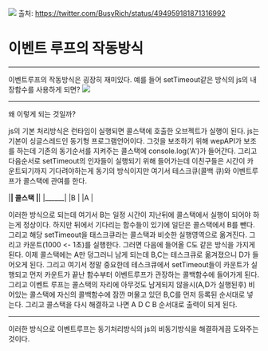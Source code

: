 ![](https://images.velog.io/images/pp8960/post/ae1c849f-d718-493d-8911-e6cc92fe1276/Bt5ywJrIEAAKJQt.jpg)
출처: https://twitter.com/BusyRich/status/494959181871316992

# 이벤트 루프의 작동방식
___
이벤트루프의 작동방식은 굉장히 재미있다.
예를 들어 setTimeout같은 방식의 js의 내장함수를 사용하게 되면?
![](https://images.velog.io/images/pp8960/post/8e18ad2a-535f-4a2f-bf97-c2aabbdd43e3/image.png)
___
왜 이렇게 되는 것일까?

js의 기본 처리방식은 런타임이 실행되면 콜스택에 호출한 오브젝트가 실행이 된다.
js는 기본이 싱글스레드인 동기형 프로그램언어이다.
그것을 보조하기 위해 wepAPI가 보조를 하는데
기존의 동기순서를 지켜주는 콜스택에
console.log('A')가 들어간다.
그리고 다음순서로 setTimeout의 인자들이 실행되기 위해 들어가는데
이친구들은 시간이 카운트되기까지 기다려야하는게 동기의 방식이지만
여기서 테스크큐(콜백 큐)와 이벤트루프가 콜스택에 관여를 한다.

|______| 콜스택
|______|
|______|
|B |
|A |

이러한 방식으로 되는데 여기서 B는 일정 시간이 지난뒤에 콜스택에서 실행이 되어야 하는게 정상이다. 하지만 뒤에서 기다리는 함수들이 있기에 일단은 콜스택에서 B를 뺀다.
그리고 해당 setTimeout을 태스크큐라는 콜스택과 비슷한 실행영역으로 옮겨진다.
그리고 카운트(1000 <- 1초)를 실행한다.
그러면 다음에 들어올 C도 같은 방식을 가지게 된다. 이제 콜스택에는 A만 덩그러니
남게 되는데 B,C는 테스크큐로 옮겨졌으니 D가 들어오게 된다.
그리고 여기서 정말 중요한데 테스크큐에서 setTimeout들이 카운트가 실행되고
먼저 카운트가 끝난 함수부터 이벤트루프가 관장하는 콜백함수에 들어가게 된다.
그리고 이벤트 루프는 콜스택의 자리에 아무것도 남게되지 않을시(A,D가 실행된후) 비어있는 콜스택에 자신의 콜백함수에 잠깐 머물고 있던 B,C를 먼저 등록된 순서대로
넣는다. 그리고 콜스택을 다시 해결하고 나면 A D C B 순서대로 출력이 되게 된다.
___
이러한 방식으로 이벤트루프는 동기처리방식의 js의 비동기방식을 해결하게끔 도와주는 것이다.

